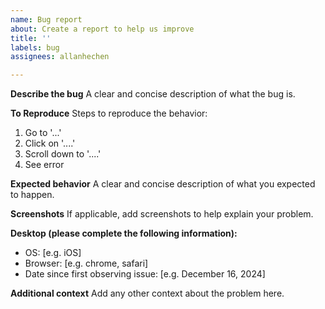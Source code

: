 ```yaml
---
name: Bug report
about: Create a report to help us improve
title: ''
labels: bug
assignees: allanhechen

---
```


**Describe the bug**
A clear and concise description of what the bug is.

**To Reproduce**
Steps to reproduce the behavior:
1. Go to '...'
2. Click on '....'
3. Scroll down to '....'
4. See error

**Expected behavior**
A clear and concise description of what you expected to happen.

**Screenshots**
If applicable, add screenshots to help explain your problem.

**Desktop (please complete the following information):**
 - OS: [e.g. iOS]
 - Browser: [e.g. chrome, safari]
 - Date since first observing issue: [e.g. December 16, 2024]


**Additional context**
Add any other context about the problem here.
